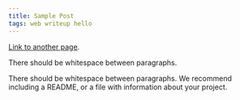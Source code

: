 ```yaml
---
title: Sample Post
tags: web writeup hello
---
```


[Link to another page](another-page).

There should be whitespace between paragraphs.

There should be whitespace between paragraphs. We recommend including a README, or a file with information about your project.
